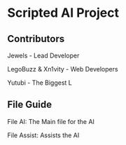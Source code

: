 <h1>Scripted AI Project</h1>


<h2>Contributors</h2>

<p>Jewels - Lead Developer</p>


<p>LegoBuzz & Xn1vity - Web Developers</p>


<p>Yutubi - The Biggest L<p>

<h2>File Guide</h2>

<p>File AI:
The Main file for the AI</p>
<p>File Assist:
Assists the AI</p>
